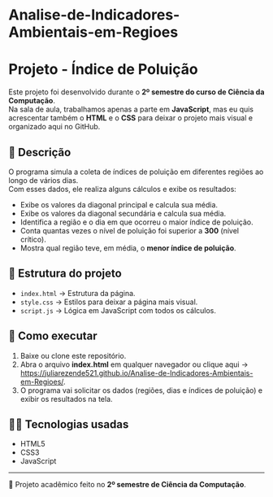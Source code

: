 # Analise-de-Indicadores-Ambientais-em-Regioes
# Projeto - Índice de Poluição  

Este projeto foi desenvolvido durante o **2º semestre do curso de Ciência da Computação**.  
Na sala de aula, trabalhamos apenas a parte em **JavaScript**, mas eu quis acrescentar também o **HTML** e o **CSS** para deixar o projeto mais visual e organizado aqui no GitHub.  

## 📝 Descrição
O programa simula a coleta de índices de poluição em diferentes regiões ao longo de vários dias.  
Com esses dados, ele realiza alguns cálculos e exibe os resultados:  
- Exibe os valores da diagonal principal e calcula sua média.  
- Exibe os valores da diagonal secundária e calcula sua média.  
- Identifica a região e o dia em que ocorreu o maior índice de poluição.  
- Conta quantas vezes o nível de poluição foi superior a **300** (nível crítico).  
- Mostra qual região teve, em média, o **menor índice de poluição**.  

## 📂 Estrutura do projeto
- `index.html` → Estrutura da página.  
- `style.css` → Estilos para deixar a página mais visual.  
- `script.js` → Lógica em JavaScript com todos os cálculos.  

## 🚀 Como executar
1. Baixe ou clone este repositório.  
2. Abra o arquivo **index.html** em qualquer navegador ou clique aqui -> https://juliarezende521.github.io/Analise-de-Indicadores-Ambientais-em-Regioes/.  
3. O programa vai solicitar os dados (regiões, dias e índices de poluição) e exibir os resultados na tela.  

## 👨‍💻 Tecnologias usadas
- HTML5  
- CSS3  
- JavaScript  

---
📌 Projeto acadêmico feito no **2º semestre de Ciência da Computação**.
